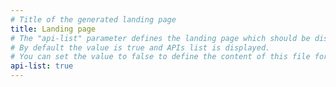 ```yaml
---
# Title of the generated landing page
title: Landing page
# The "api-list" parameter defines the landing page which should be displayed.
# By default the value is true and APIs list is displayed.
# You can set the value to false to define the content of this file for the landing page.
api-list: true
---
```

